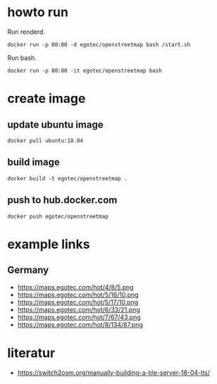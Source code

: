 # howto run

Run renderd.

````
docker run -p 80:80 -d egotec/openstreetmap bash /start.sh
````

Run bash.

````
docker run -p 80:80 -it egotec/openstreetmap bash
````

# create image

## update ubuntu image

````
docker pull ubuntu:18.04
````

## build image

````
docker build -t egotec/openstreetmap .
````

## push to hub.docker.com

````
docker push egotec/openstreetmap
````

# example links

## Germany

- https://maps.egotec.com/hot/4/8/5.png
- https://maps.egotec.com/hot/5/16/10.png
- https://maps.egotec.com/hot/5/17/10.png
- https://maps.egotec.com/hot/6/33/21.png
- https://maps.egotec.com/hot/7/67/43.png
- https://maps.egotec.com/hot/8/134/87.png

# literatur

- https://switch2osm.org/manually-building-a-tile-server-18-04-lts/
